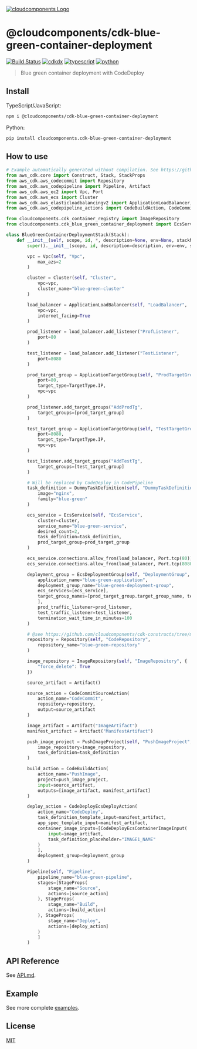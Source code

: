 [![cloudcomponents Logo](https://raw.githubusercontent.com/cloudcomponents/cdk-constructs/master/logo.png)](https://github.com/cloudcomponents/cdk-constructs)

# @cloudcomponents/cdk-blue-green-container-deployment

[![Build Status](https://travis-ci.org/cloudcomponents/cdk-constructs.svg?branch=master)](https://travis-ci.org/cloudcomponents/cdk-constructs)
[![cdkdx](https://img.shields.io/badge/buildtool-cdkdx-blue.svg)](https://github.com/hupe1980/cdkdx)
[![typescript](https://img.shields.io/badge/jsii-typescript-blueviolet.svg)](https://www.npmjs.com/package/@cloudcomponents/cdk-blue-green-container-deployment)
[![python](https://img.shields.io/badge/jsii-python-blueviolet.svg)](https://pypi.org/project/cloudcomponents.cdk-blue-green-container-deployment/)

> Blue green container deployment with CodeDeploy

## Install

TypeScript/JavaScript:

```bash
npm i @cloudcomponents/cdk-blue-green-container-deployment
```

Python:

```bash
pip install cloudcomponents.cdk-blue-green-container-deployment
```

## How to use

```python
# Example automatically generated without compilation. See https://github.com/aws/jsii/issues/826
from aws_cdk.core import Construct, Stack, StackProps
from aws_cdk.aws_codecommit import Repository
from aws_cdk.aws_codepipeline import Pipeline, Artifact
from aws_cdk.aws_ec2 import Vpc, Port
from aws_cdk.aws_ecs import Cluster
from aws_cdk.aws_elasticloadbalancingv2 import ApplicationLoadBalancer, ApplicationTargetGroup, TargetType
from aws_cdk.aws_codepipeline_actions import CodeBuildAction, CodeCommitSourceAction, CodeDeployEcsDeployAction

from cloudcomponents.cdk_container_registry import ImageRepository
from cloudcomponents.cdk_blue_green_container_deployment import EcsService, DummyTaskDefinition, EcsDeploymentGroup, PushImageProject

class BlueGreenContainerDeploymentStack(Stack):
    def __init__(self, scope, id, *, description=None, env=None, stackName=None, tags=None, synthesizer=None, terminationProtection=None):
        super().__init__(scope, id, description=description, env=env, stackName=stackName, tags=tags, synthesizer=synthesizer, terminationProtection=terminationProtection)

        vpc = Vpc(self, "Vpc",
            max_azs=2
        )

        cluster = Cluster(self, "Cluster",
            vpc=vpc,
            cluster_name="blue-green-cluster"
        )

        load_balancer = ApplicationLoadBalancer(self, "LoadBalancer",
            vpc=vpc,
            internet_facing=True
        )

        prod_listener = load_balancer.add_listener("ProfListener",
            port=80
        )

        test_listener = load_balancer.add_listener("TestListener",
            port=8080
        )

        prod_target_group = ApplicationTargetGroup(self, "ProdTargetGroup",
            port=80,
            target_type=TargetType.IP,
            vpc=vpc
        )

        prod_listener.add_target_groups("AddProdTg",
            target_groups=[prod_target_group]
        )

        test_target_group = ApplicationTargetGroup(self, "TestTargetGroup",
            port=8080,
            target_type=TargetType.IP,
            vpc=vpc
        )

        test_listener.add_target_groups("AddTestTg",
            target_groups=[test_target_group]
        )

        # Will be replaced by CodeDeploy in CodePipeline
        task_definition = DummyTaskDefinition(self, "DummyTaskDefinition",
            image="nginx",
            family="blue-green"
        )

        ecs_service = EcsService(self, "EcsService",
            cluster=cluster,
            service_name="blue-green-service",
            desired_count=2,
            task_definition=task_definition,
            prod_target_group=prod_target_group
        )

        ecs_service.connections.allow_from(load_balancer, Port.tcp(80))
        ecs_service.connections.allow_from(load_balancer, Port.tcp(8080))

        deployment_group = EcsDeploymentGroup(self, "DeploymentGroup",
            application_name="blue-green-application",
            deployment_group_name="blue-green-deployment-group",
            ecs_services=[ecs_service],
            target_group_names=[prod_target_group.target_group_name, test_target_group.target_group_name
            ],
            prod_traffic_listener=prod_listener,
            test_traffic_listener=test_listener,
            termination_wait_time_in_minutes=100
        )

        # @see https://github.com/cloudcomponents/cdk-constructs/tree/master/examples/blue-green-container-deployment-example/blue-green-repository
        repository = Repository(self, "CodeRepository",
            repository_name="blue-green-repository"
        )

        image_repository = ImageRepository(self, "ImageRepository", {
            "force_delete": True
        })

        source_artifact = Artifact()

        source_action = CodeCommitSourceAction(
            action_name="CodeCommit",
            repository=repository,
            output=source_artifact
        )

        image_artifact = Artifact("ImageArtifact")
        manifest_artifact = Artifact("ManifestArtifact")

        push_image_project = PushImageProject(self, "PushImageProject",
            image_repository=image_repository,
            task_definition=task_definition
        )

        build_action = CodeBuildAction(
            action_name="PushImage",
            project=push_image_project,
            input=source_artifact,
            outputs=[image_artifact, manifest_artifact]
        )

        deploy_action = CodeDeployEcsDeployAction(
            action_name="CodeDeploy",
            task_definition_template_input=manifest_artifact,
            app_spec_template_input=manifest_artifact,
            container_image_inputs=[CodeDeployEcsContainerImageInput(
                input=image_artifact,
                task_definition_placeholder="IMAGE1_NAME"
            )
            ],
            deployment_group=deployment_group
        )

        Pipeline(self, "Pipeline",
            pipeline_name="blue-green-pipeline",
            stages=[StageProps(
                stage_name="Source",
                actions=[source_action]
            ), StageProps(
                stage_name="Build",
                actions=[build_action]
            ), StageProps(
                stage_name="Deploy",
                actions=[deploy_action]
            )
            ]
        )
```

## API Reference

See [API.md](https://github.com/cloudcomponents/cdk-constructs/tree/master/packages/cdk-blue-green-container-deployment/API.md).

## Example

See more complete [examples](https://github.com/cloudcomponents/cdk-constructs/tree/master/examples).

## License

[MIT](https://github.com/cloudcomponents/cdk-constructs/tree/master/packages/cdk-blue-green-container-deployment//LICENSE)
